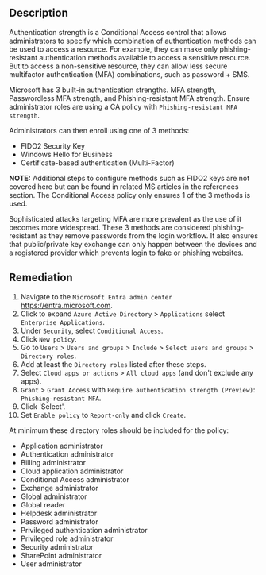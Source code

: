 ## Description

Authentication strength is a Conditional Access control that allows administrators to specify which combination of authentication methods can be used to access a resource. For example, they can make only phishing-resistant authentication methods available to access a sensitive resource. But to access a non-sensitive resource, they can allow less secure multifactor authentication (MFA) combinations, such as password + SMS.

Microsoft has 3 built-in authentication strengths. MFA strength, Passwordless MFA strength, and Phishing-resistant MFA strength. Ensure administrator roles are using a CA policy with `Phishing-resistant MFA strength`.

Administrators can then enroll using one of 3 methods:

- FIDO2 Security Key
- Windows Hello for Business
- Certificate-based authentication (Multi-Factor)

**NOTE:** Additional steps to configure methods such as FIDO2 keys are not covered here but can be found in related MS articles in the references section. The Conditional Access policy only ensures 1 of the 3 methods is used.

Sophisticated attacks targeting MFA are more prevalent as the use of it becomes more widespread. These 3 methods are considered phishing-resistant as they remove passwords from the login workflow. It also ensures that public/private key exchange can only happen between the devices and a registered provider which prevents login to fake or phishing websites.

## Remediation

1. Navigate to the `Microsoft Entra admin center` https://entra.microsoft.com.
2. Click to expand `Azure Active Directory` > `Applications` select `Enterprise Applications`.
3. Under `Security`, select `Conditional Access`.
4. Click `New policy`.
5. Go to `Users` > `Users and groups` > `Include` > `Select users and groups` > `Directory roles`.
6. Add at least the `Directory roles` listed after these steps.
7. Select `Cloud apps or actions` > `All cloud apps` (and don't exclude any apps).
8. `Grant` > `Grant Access` with `Require authentication strength (Preview)`: `Phishing-resistant MFA`.
9. Click 'Select'.
10. Set `Enable policy` to `Report-only` and click `Create`.

At minimum these directory roles should be included for the policy:

- Application administrator
- Authentication administrator
- Billing administrator
- Cloud application administrator
- Conditional Access administrator
- Exchange administrator
- Global administrator
- Global reader
- Helpdesk administrator
- Password administrator
- Privileged authentication administrator
- Privileged role administrator
- Security administrator
- SharePoint administrator
- User administrator
